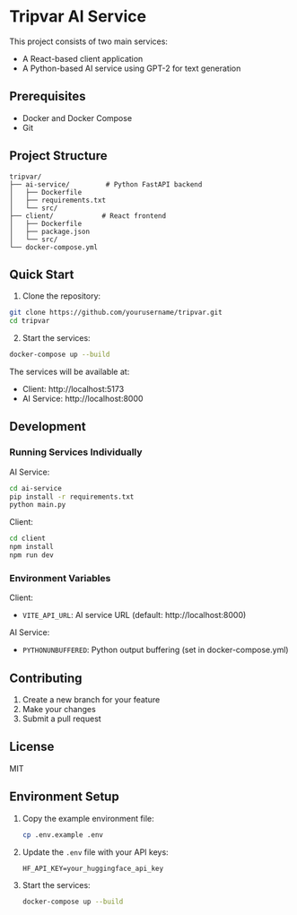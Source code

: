 # Tripvar AI Service

This project consists of two main services:

- A React-based client application
- A Python-based AI service using GPT-2 for text generation

## Prerequisites

- Docker and Docker Compose
- Git

## Project Structure

```
tripvar/
├── ai-service/         # Python FastAPI backend
│   ├── Dockerfile
│   ├── requirements.txt
│   └── src/
├── client/            # React frontend
│   ├── Dockerfile
│   ├── package.json
│   └── src/
└── docker-compose.yml
```

## Quick Start

1. Clone the repository:

```bash
git clone https://github.com/yourusername/tripvar.git
cd tripvar
```

2. Start the services:

```bash
docker-compose up --build
```

The services will be available at:

- Client: http://localhost:5173
- AI Service: http://localhost:8000

## Development

### Running Services Individually

AI Service:

```bash
cd ai-service
pip install -r requirements.txt
python main.py
```

Client:

```bash
cd client
npm install
npm run dev
```

### Environment Variables

Client:

- `VITE_API_URL`: AI service URL (default: http://localhost:8000)

AI Service:

- `PYTHONUNBUFFERED`: Python output buffering (set in docker-compose.yml)

## Contributing

1. Create a new branch for your feature
2. Make your changes
3. Submit a pull request

## License

MIT

## Environment Setup

1. Copy the example environment file:

   ```bash
   cp .env.example .env
   ```

2. Update the `.env` file with your API keys:

   ```env
   HF_API_KEY=your_huggingface_api_key
   ```

3. Start the services:
   ```bash
   docker-compose up --build
   ```
